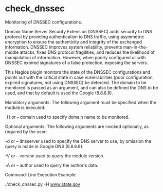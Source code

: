 # check_dnssec
Monitoring of DNSSEC configurations.

Domain Name Server Security Extension (DNSSEC) adds security to DNS protocol by providing authentication to DNS traffic, using asymmetric encryption to ensure the authenticity and integrity of the exchanged information. DNSSEC improves system reliability, prevents man-in-the-middle attacks, fixes DNS protocol fragilities, and reduces the likelihood of manipulation of information.
However, when poorly configured or with DNSSEC expired signatures of a false protection, exposing the servers.

This Nagios plugin monitors the state of the DNSSEC configurations and points out with the critical state in case vulnerabilities (poor configuration, expired signatures, not using DNSSEC) be detected. The domain to be monitored is passed as an argument, and can also be defined the DNS to be used, and that by default is used the Google (8.8.8.8).

Mandatory arguments: The following argument must be specified when the module is executed:

-H or – domain used to specify domain name to be monitored.

Optional arguments: The following arguments are invoked optionally, as required by the user:

-d or – dnsserver used to specify the DNS server to use, by omission the query is made in Google DNS (8.8.8.8).

-V or – version used to query the module version.

-A or – author used to query the author's data.

Command-Line Execution Example:

./check_dnssec.py -H www.state.gov
